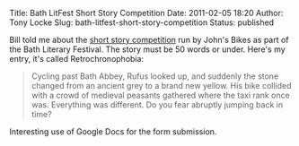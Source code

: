 Title: Bath LitFest Short Story Competition
Date: 2011-02-05 18:20
Author: Tony Locke
Slug: bath-litfest-short-story-competition
Status: published

Bill told me about the [short story competition](http://www.johnsbikes.co.uk/competition) run by John's Bikes as part of the Bath Literary Festival. The story must be 50 words or under. Here's my entry, it's called Retrochronophobia:  

> Cycling past Bath Abbey, Rufus looked up, and suddenly the stone changed from an ancient grey to a brand new yellow. His bike collided with a crowd of medieval peasants gathered where the taxi rank once was. Everything was different. Do you fear abruptly jumping back in time?  

Interesting use of Google Docs for the form submission.
